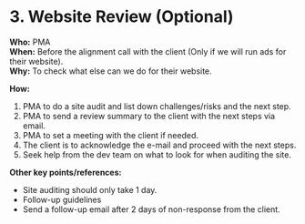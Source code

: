 # 3. Website Review (Optional)

**Who:** PMA \
**When:** Before the alignment call with the client (Only if we will run ads for their website). \
**Why:** To check what else can we do for their website. &#x20;

**How:**&#x20;

1. PMA to do a site audit and list down challenges/risks and the next step.&#x20;
2. PMA to send a review summary to the client with the next steps via email.&#x20;
3. PMA to set a meeting with the client if needed.&#x20;
4. The client is to acknowledge the e-mail and proceed with the next steps.&#x20;
5. Seek help from the dev team on what to look for when auditing the site.&#x20;

**Other key points/references:**&#x20;

* Site auditing should only take 1 day.&#x20;
* Follow-up guidelines&#x20;
* Send a follow-up email after 2 days of non-response from the client.&#x20;
